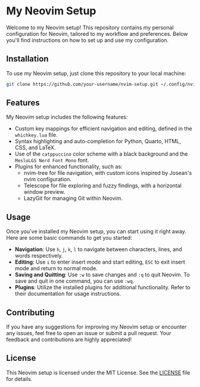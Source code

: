 # My Neovim Setup

Welcome to my Neovim setup! This repository contains my personal configuration for Neovim, tailored to my workflow and preferences. Below you'll find instructions on how to set up and use my configuration.

## Installation

To use my Neovim setup, just clone this repository to your local machine:

```bash
git clone https://github.com/your-username/nvim-setup.git ~/.config/nvim
```

## Features

My Neovim setup includes the following features:

- Custom key mappings for efficient navigation and editing, defined in the `whichkey.lua` file.
- Syntax highlighting and auto-completion for Python, Quarto, HTML, CSS, and LaTeX.
- Use of the `catppuccino` color scheme with a black background and the `MesloLGS Nerd Font Mono` font.
- Plugins for enhanced functionality, such as:
  - nvim-tree for file navigation, with custom icons inspired by Josean's nvim configuration.
  - Telescope for file exploring and fuzzy findings, with a horizontal window preview.
  - LazyGit for managing Git within Neovim.

## Usage

Once you've installed my Neovim setup, you can start using it right away. Here are some basic commands to get you started:

- **Navigation**: Use `h`, `j`, `k`, `l` to navigate between characters, lines, and words respectively.
- **Editing**: Use `i` to enter insert mode and start editing, `ESC` to exit insert mode and return to normal mode.
- **Saving and Quitting**: Use `:w` to save changes and `:q` to quit Neovim. To save and quit in one command, you can use `:wq`.
- **Plugins**: Utilize the installed plugins for additional functionality. Refer to their documentation for usage instructions.

## Contributing

If you have any suggestions for improving my Neovim setup or encounter any issues, feel free to open an issue or submit a pull request. Your feedback and contributions are highly appreciated!

## License

This Neovim setup is licensed under the MIT License. See the [LICENSE](LICENSE) file for details.
